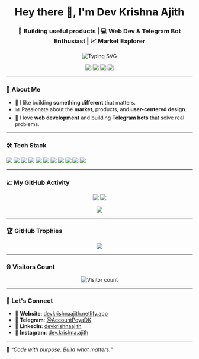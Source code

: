 <h1 align="center">Hey there 👋, I'm Dev Krishna Ajith</h1>
<h3 align="center">🚀 Building useful products | 💻 Web Dev & Telegram Bot Enthusiast | 📈 Market Explorer</h3>

<p align="center">
  <img src="https://readme-typing-svg.herokuapp.com?font=Fira+Code&size=22&pause=1000&center=true&vCenter=true&width=440&height=45&lines=I+love+creating+impactful+products;I+build+web+apps+and+Telegram+bots;Always+learning%2C+always+exploring+%F0%9F%9A%80" alt="Typing SVG" />
</p>

<p align="center">
  <a href="https://devkrishnaajith.netlify.app" target="_blank"><img src="https://img.shields.io/badge/Portfolio-devkrishnaajith.netlify.app-orange?style=for-the-badge" /></a>
  <a href="https://linkedin.com/in/devkrishnaajith" target="_blank"><img src="https://img.shields.io/badge/LinkedIn-Dev%20Krishna%20Ajith-blue?style=for-the-badge&logo=linkedin" /></a>
  <a href="https://instagram.com/dev.krishna.ajith" target="_blank"><img src="https://img.shields.io/badge/Instagram-dev.krishna.ajith-E4405F?style=for-the-badge&logo=instagram&logoColor=white" /></a>
  <a href="https://t.me/AccountPoyaDK" target="_blank"><img src="https://img.shields.io/badge/Telegram-AccountPoyaDK-0088cc?style=for-the-badge&logo=telegram" /></a>
</p>

---

### 🧠 About Me
- 🎯 I like building **something different** that matters.
- 📊 Passionate about the **market**, products, and **user-centered design**.
- 🧩 I love **web development** and building **Telegram bots** that solve real problems.

---

### 🛠️ Tech Stack

<p align="left">
  <img src="https://img.shields.io/badge/Python-3670A0?style=for-the-badge&logo=python&logoColor=ffdd54"/>
  <img src="https://img.shields.io/badge/PHP-777BB4?style=for-the-badge&logo=php&logoColor=white"/>
  <img src="https://img.shields.io/badge/C-00599C?style=for-the-badge&logo=c&logoColor=white"/>
  <img src="https://img.shields.io/badge/C++-00599C?style=for-the-badge&logo=c%2B%2B&logoColor=white"/>
  <img src="https://img.shields.io/badge/HTML-E34F26?style=for-the-badge&logo=html5&logoColor=white"/>
  <img src="https://img.shields.io/badge/TailwindCSS-06B6D4?style=for-the-badge&logo=tailwindcss&logoColor=white"/>
  <img src="https://img.shields.io/badge/JavaScript-F7DF1E?style=for-the-badge&logo=javascript&logoColor=black"/>
  <img src="https://img.shields.io/badge/TypeScript-007ACC?style=for-the-badge&logo=typescript&logoColor=white"/>
  <img src="https://img.shields.io/badge/React-20232A?style=for-the-badge&logo=react&logoColor=61DAFB"/>
  <img src="https://img.shields.io/badge/MySQL-00000F?style=for-the-badge&logo=mysql&logoColor=white"/>
  <img src="https://img.shields.io/badge/MongoDB-4EA94B?style=for-the-badge&logo=mongodb&logoColor=white"/>
</p>

---

### 📈 My GitHub Activity

<p align="center">
  <img src="https://github-readme-stats.vercel.app/api?username=devkrishnaajith&show_icons=true&theme=algolia" />
  <img src="https://github-readme-streak-stats.herokuapp.com/?user=devkrishnaajith&theme=algolia" />
</p>

<p align="center">
  <img src="https://github-readme-stats.vercel.app/api/top-langs/?username=devkrishnaajith&layout=compact&theme=algolia" />
</p>

---

### 🏆 GitHub Trophies

<p align="center">
  <img src="https://github-profile-trophy.vercel.app/?username=devkrishnaajith&theme=algolia&row=1&column=7" />
</p>

---

### 🌐 Visitors Count

<p align="center">
  <img src="https://komarev.com/ghpvc/?username=devkrishnaajith&style=flat-square&color=blue" alt="Visitor count" />
</p>

---

### 🤝 Let's Connect

- 🔗 **Website**: [devkrishnaajith.netlify.app](https://devkrishnaajith.netlify.app)
- 💬 **Telegram**: [@AccountPoyaDK](https://t.me/AccountPoyaDK)
- 💼 **LinkedIn**: [devkrishnaajith](https://linkedin.com/in/devkrishnaajith)
- 📸 **Instagram**: [dev.krishna.ajith](https://instagram.com/dev.krishna.ajith)

---

🧠 *“Code with purpose. Build what matters.”*

